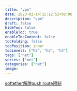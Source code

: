 ```yaml
---
title: "vpn"
date: 2023-02-14T15:12:53+08:00
description: "vpn"
draft: false
hideToc: false
enableToc: true
enableTocContent: false
tocFolding: false
tocPosition: inner
tocLevels: ["h2", "h3", "h4"]
tags: ["net"]
series: ["net"]
categories: ["net"]
image:
---
```

[softether解除push route限制](https://www.viper.pub/softether-vpn-split-tunnel)

